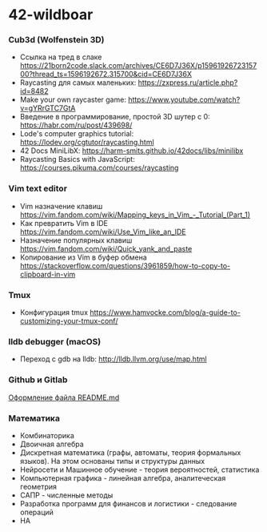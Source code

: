 # 42-wildboar

### Cub3d (Wolfenstein 3D)
+ Ссылка на тред в слаке <https://21born2code.slack.com/archives/CE6D7J36X/p1596192672315700?thread_ts=1596192672.315700&cid=CE6D7J36X>
+ Raycasting для самых маленьких: <https://zxpress.ru/article.php?id=8482>
+ Make your own raycaster game: <https://www.youtube.com/watch?v=gYRrGTC7GtA>
+ Введение в программирование, простой 3D шутер с 0: <https://habr.com/ru/post/439698/>
+ Lode's computer graphics tutorial: <https://lodev.org/cgtutor/raycasting.html>
+ 42 Docs MiniLibX: <https://harm-smits.github.io/42docs/libs/minilibx>
+ Raycasting Basics with JavaScript: <https://courses.pikuma.com/courses/raycasting>

### Vim text editor
+ Vim назначение клавиш
<https://vim.fandom.com/wiki/Mapping_keys_in_Vim_-_Tutorial_(Part_1)>
+ Как превратить Vim в IDE
<https://vim.fandom.com/wiki/Use_Vim_like_an_IDE>
+ Назначение популярных клавиш
<https://vim.fandom.com/wiki/Quick_yank_and_paste>
+ Копирование из Vim в буфер обмена
<https://stackoverflow.com/questions/3961859/how-to-copy-to-clipboard-in-vim>

### Tmux
+ Конфигурация tmux
<https://www.hamvocke.com/blog/a-guide-to-customizing-your-tmux-conf/>

### lldb debugger (macOS)
+ Переход с gdb на lldb:
<http://lldb.llvm.org/use/map.html>

### Github и Gitlab
[Оформление файла README.md](https://github.com/fefong/markdown_readme#Getting-started-with-Markdown)

### Математика
+ Комбинаторика
+ Двоичная алгебра
+ Дискретная математика (графы, автоматы, теория формальных языков). На этом
основаны типы и структуры данных
+ Нейросети и Машинное обучение - теория вероятностей, статистика
+ Компьютерная графика - линейная алгебра, аналитеческая геометрия
+ САПР - численные методы
+ Разработка программ для финансов и логистики - следование операций
+ НА 
